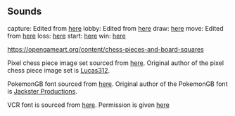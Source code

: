 ## Sounds

capture: Edited from [here](https://pixabay.com/sound-effects/chess-pieces-60890/)
lobby: Edited from [here](https://pixabay.com/sound-effects/very-lush-and-swag-loop-74140/)
draw: [here](https://pixabay.com/sound-effects/blip-131856/)
move: Edited from [here](https://pixabay.com/sound-effects/chess-pieces-60890/)
loss: [here](https://pixabay.com/sound-effects/chess-pieces-hitting-wooden-board-99336/)
start: [here](https://pixabay.com/sound-effects/board-start-38127/)
win: [here](https://pixabay.com/sound-effects/beep3-98810/)

https://opengameart.org/content/chess-pieces-and-board-squares

Pixel chess piece image set sourced from [here](https://opengameart.org/content/pixel-chess-pieces).
Original author of the pixel chess piece image set is [Lucas312](https://opengameart.org/users/lucas312).

PokemonGB font sourced from [here](https://www.fontspace.com/pokemon-gb-font-f9621).
Original author of the PokemonGB font is [Jackster Productions](https://www.fontspace.com/jackster-productions).

VCR font is sourced from [here](https://www.dafont.com/vcr-osd-mono.font).
Permission is given [here](https://www.dafont.com/font-comment.php?file=vcr_osd_mono&back=bitmap)
